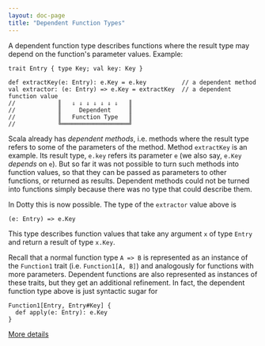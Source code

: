 ```yaml
---
layout: doc-page
title: "Dependent Function Types"
---
```


A dependent function type describes functions where the result type may depend
on the function's parameter values. Example:

    trait Entry { type Key; val key: Key }

    def extractKey(e: Entry): e.Key = e.key          // a dependent method
    val extractor: (e: Entry) => e.Key = extractKey  // a dependent function value
    //            ║   ⇓ ⇓ ⇓ ⇓ ⇓ ⇓ ⇓   ║
    //            ║     Dependent     ║
    //            ║   Function Type   ║
    //            ╚═══════════════════╝
Scala already has _dependent methods_, i.e. methods where the result
type refers to some of the parameters of the method. Method
`extractKey` is an example. Its result type, `e.key` refers its
parameter `e` (we also say, `e.Key` _depends_ on `e`). But so far it
was not possible to turn such methods into function values, so that
they can be passed as parameters to other functions, or returned as
results. Dependent methods could not be turned into functions simply
because there was no type that could describe them.

In Dotty this is now possible. The type of the `extractor` value above is

    (e: Entry) => e.Key

This type describes function values that take any argument `x` of type
`Entry` and return a result of type `x.Key`.

Recall that a normal function type `A => B` is represented as an
instance of the `Function1` trait (i.e. `Function1[A, B]`) and
analogously for functions with more parameters. Dependent functions
are also represented as instances of these traits, but they get an additional
refinement. In fact, the dependent function type above is just syntactic sugar for

    Function1[Entry, Entry#Key] {
      def apply(e: Entry): e.Key
    }

[More details](./dependent-function-types-spec.md)
